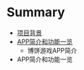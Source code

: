 # Summary

* [项目背景](xiang_mu_bei_jing.md)
* [APP简介和功能一览](appjian_jie_he_gong_neng_yi_lan.md)
   * 博饼游戏APP简介
* APP简介和功能一览

